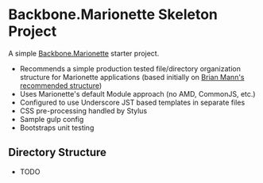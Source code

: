 # Backbone.Marionette Skeleton Project

A simple [Backbone.Marionette](http://marionettejs.com) starter project.

- Recommends a simple production tested file/directory organization structure for Marionette applications (based initially on [Brian Mann's recommended structure](https://github.com/mrichard/generator-marionette/issues/37))
- Uses Marionette's default Module approach (no AMD, CommonJS, etc.)
- Configured to use Underscore JST based templates in separate files
- CSS pre-processing handled by Stylus
- Sample gulp config
- Bootstraps unit testing

## Directory Structure

- TODO
